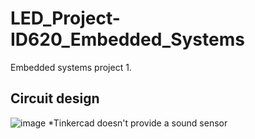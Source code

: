 # LED_Project-ID620_Embedded_Systems
Embedded systems project 1.

## Circuit design

![image](https://user-images.githubusercontent.com/83619015/165404843-30b0e595-d2f7-40e1-bd4f-12c556369cc9.png)
*Tinkercad doesn't provide a sound sensor
